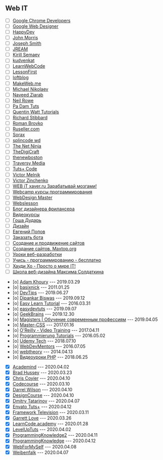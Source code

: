 ## Web IT

- [ ] [Google Chrome Developers](https://www.youtube.com/channel/UCnUYZLuoy1rq1aVMwx4aTzw)
- [ ] [Google Web Designer](https://www.youtube.com/channel/UC2FYFz_AQaKBMyrZe1Rrqyg)
- [ ] [HappyDev](https://www.youtube.com/channel/UCf83OZg4OR3_X041zbTF1KA)
- [ ] [John Morris](https://www.youtube.com/channel/UCFh7FvnJ_0sVP4V0rZe6AaA)
- [ ] [Joseph Smith](https://www.youtube.com/channel/UCWxB7V9weF702avKxXESdvw)
- [ ] [JREAM](https://www.youtube.com/channel/UCFfuK45zBZxhq0m1bxYP-Zw)
- [ ] [Kirill Semaev](https://www.youtube.com/channel/UCemtVTjKhD_GcEOQ_rNOrRw)
- [ ] [kudvenkat](https://www.youtube.com/channel/UCCTVrRB5KpIiK6V2GGVsR1Q)
- [ ] [LearnWebCode](https://www.youtube.com/channel/UCHRp19HU7Y2LwfI0Ai6WAGQ)
- [ ] [LessonFirst](https://www.youtube.com/channel/UCLAkvv3lfwveX2aqo2oO9GQ)
- [ ] [loftblog](https://www.youtube.com/channel/UCIIt69f5D44s2cdb9vXQNzA)
- [ ] [MakeWeb.me](https://www.youtube.com/channel/UCt36CWL85NGtOgUMZ2X6x5g)
- [ ] [Michael Nikolaev](https://www.youtube.com/channel/UCVkuc9H3X8F0lAg5paPcwLg)
- [ ] [Naveed Ziarab](https://www.youtube.com/channel/UCIzPhZKIYoXBYxuN3t4TU2g)
- [ ] [Neil Rowe](https://www.youtube.com/channel/UCwHrYi0GL6dmYaRB0StEbEA)
- [ ] [Pa Dam Tuts](https://www.youtube.com/channel/UCzKW1gIGnerPbsZD-C2QNpA)
- [ ] [Quentin Watt Tutorials](https://www.youtube.com/channel/UCtGGGu_hp8ToQ9BR6Vni19w)
- [ ] [Richard Stibbard](https://www.youtube.com/channel/UCBJnEkFKpFb2742_7cFmVzg)
- [ ] [Roman Brovko](https://www.youtube.com/channel/UCiwYG9Bnxfaipnp5ckCSlQw)
- [ ] [Ruseller.com](https://www.youtube.com/channel/UCqp_CZbW5drSGH5AFflSfuA)
- [ ] [Sorax](https://www.youtube.com/channel/UCdnFX7mzgup9moXG2fULOog)
- [ ] [splincode wd](https://www.youtube.com/channel/UC8xfERWMN3YMcQrM260ABtw)
- [ ] [The Net Ninja](https://www.youtube.com/channel/UCW5YeuERMmlnqo4oq8vwUpg)
- [ ] [TheDigiCraft](https://www.youtube.com/channel/UCw0ZIfZiV-BORQvok_cxNPw)
- [ ] [thenewboston](https://www.youtube.com/channel/UCJbPGzawDH1njbqV-D5HqKw)
- [ ] [Traversy Media](https://www.youtube.com/channel/UC29ju8bIPH5as8OGnQzwJyA)
- [ ] [Tuts+ Code](https://www.youtube.com/channel/UCd-EhXGbXSozuzsAAdPIn3A)
- [ ] [Victor Melnik](https://www.youtube.com/channel/UCe-2zBJGYQ2M9HaWb0IAoJg)
- [ ] [Victor Zinchenko](https://www.youtube.com/channel/UCQTlLk8CI8GDUPsz21uwjOQ)
- [ ] [WEB iT xaver.ru Зарабатывай мозгами!](https://www.youtube.com/channel/UC4vsJ5PMS3qNN61ORVL05og)
- [ ] [Webcamp курсы программирования](https://www.youtube.com/channel/UCc2xLoUejv78It0Tq61duaA)
- [ ] [WebDesign Master](https://www.youtube.com/channel/UC7enHM_oJRYJOnyJrcRzwbg)
- [ ] [Webslesson](https://www.youtube.com/channel/UC8Nbgc4vUi27HgBv2ffEiHw)
- [ ] [Блог дизайнера фрилансера](https://www.youtube.com/channel/UCiF0YY5d84iFZrLrDsP7xRQ)
- [ ] [Видеокурсы](https://www.youtube.com/channel/UCpRlxyP9_s0QJ8TdOMj3aRA)
- [ ] [Гоша Дударь](https://www.youtube.com/channel/UCvuY904el7JvBlPbdqbfguw)
- [ ] [Дизайн](https://www.youtube.com/channel/UCswtUaxvXXZe3KkwMtgrj9g)
- [ ] [Евгений Попов](https://www.youtube.com/channel/UCA1KuDtQapiKD50wk_mVM-Q)
- [ ] [Заказать бота](https://www.youtube.com/channel/UC7adbVu6XjmCnGyUml-O-xw)
- [ ] [Создание и продвижение сайтов](https://www.youtube.com/channel/UCWWfIyhjfJHdH1Kvx5p9gyg)
- [ ] [Создание сайтов. Maxtop.org](https://www.youtube.com/channel/UCk4Gb1imUGYK5r6U3Xir4Rw)
- [ ] [Уроки веб-разработки](https://www.youtube.com/channel/UCHHw70vvbfyM6xJQoV8U-Pw)
- [ ] [Учись - программированию - бесплатно](https://www.youtube.com/channel/UCYcOu-hGM8gqcXFU1jnFJtg)
- [ ] [Хауди Хо - Просто о мире IT!](https://www.youtube.com/channel/UC7f5bVxWsm3jlZIPDzOMcAg)
- [ ] [Школа веб-дизайна Максима Солдаткина](https://www.youtube.com/channel/UCD2oiYqLVHUocIDh9iiDFIg)
- [o] [Adam Khoury](https://www.youtube.com/channel/UCpzRDg0orQBZFBPzeXm1yNg) --- 2019.03.29
- [o] [basixnick](https://www.youtube.com/channel/UC6hMTO-QhmYQvpNTkhha2dA) --- 2011.01.25
- [o] [DevTips](https://www.youtube.com/channel/UCyIe-61Y8C4_o-zZCtO4ETQ) --- 2019.06.27
- [o] [Dipankar Biswas](https://www.youtube.com/channel/UCVmP2ZiGYCJT1cuFSiF8dNQ) --- 2019.09.12
- [o] [Easy Learn Tutorial](https://www.youtube.com/channel/UCOmFcwNbdxxRXR6Xza0m4Ew) --- 2016.03.31
- [o] [easydevtuts](https://www.youtube.com/channel/UCI-vEugj8uNGB_ZFuutlMYw) --- 2019.09.07
- [o] [GeekBrains](https://www.youtube.com/channel/UCN6geF_MsLDEp5ISxXKgAFQ) --- 2019.12.30
- [o] [Magisters | Обучение современным профессиям](https://www.youtube.com/channel/UCUzksGhlJU0rNF5KneUZkSA) --- 2019.04.05
- [o] [Master-CSS](https://www.youtube.com/channel/UC0Fl0gKuawQQs8jf35T_kfg) --- 2017.01.16
- [o] [O'Reilly - Video Training](https://www.youtube.com/channel/UCFvbB4_qLYRrOQNuFudz-Mg) --- 2017.04.11
- [o] [Programmierung Tutorials](https://www.youtube.com/channel/UCbW1_N8jyA4-OTO428LTyjw) --- 2016.05.02
- [o] [Udemy Tech](https://www.youtube.com/channel/UCU6e4MJtvlcX5DBLP1cq8hQ) --- 2018.07.10
- [o] [WebDevMentors](https://www.youtube.com/channel/UCMqC6THcgjvDMbdxa7TaZ7w) --- 2016.07.05
- [o] [webtheory](https://www.youtube.com/channel/UCD15yBvmQElLP7EFL8vW6Yw) --- 2014.04.13
- [o] [Видеоуроки PHP](https://www.youtube.com/channel/UCpEWlcj5rkU1H9vkIf9Lb5g) --- 2018.06.25
- [x] [Academind](https://www.youtube.com/channel/UCSJbGtTlrDami-tDGPUV9-w) --- 2020.04.02
- [x] [Brad Hussey](https://www.youtube.com/channel/UCVguiojKA6iobcySMJ5boNA) --- 2020.03.23
- [x] [Chris Coyier](https://www.youtube.com/channel/UCADyUOnhyEoQqrw_RrsGleA) --- 2020.04.10
- [x] [Codecourse](https://www.youtube.com/channel/UCpOIUW62tnJTtpWFABxWZ8g) --- 2020.03.10
- [x] [Darrel Wilson](https://www.youtube.com/channel/UC5alq-VmYnfQZt7YaNgdcGw) --- 2020.04.10
- [x] [DesignCourse](https://www.youtube.com/channel/UCVyRiMvfUNMA1UPlDPzG5Ow) --- 2020.04.10
- [x] [Dmitry Tatarinov](https://www.youtube.com/channel/UCqGmFw8wurbav1q8tf3Zi8A) --- 2020.04.07
- [x] [Envato Tuts+](https://www.youtube.com/channel/UC8lxnUR_CzruT2KA6cb7p0Q) --- 2020.04.12
- [x] [Framework Television](https://www.youtube.com/channel/UCkg_xpBf5gMSnBZx8uRG-yg) --- 2020.03.11
- [x] [Garrett Love](https://www.youtube.com/channel/UCxSITxL2JbF229OGCqieVZw) --- 2020.03.26
- [x] [LearnCode.academy](https://www.youtube.com/channel/UCVTlvUkGslCV_h-nSAId8Sw) --- 2020.01.28
- [x] [LevelUpTuts](https://www.youtube.com/channel/UCyU5wkjgQYGRB0hIHMwm2Sg) --- 2020.04.02
- [x] [ProgrammingKnowledge2](https://www.youtube.com/channel/UC8aFE06Cti9OnQcKpl6rDvQ) --- 2020.04.11
- [x] [ProgrammingKnowledge](https://www.youtube.com/channel/UCs6nmQViDpUw0nuIx9c_WvA) --- 2020.04.12
- [x] [WebForMySelf](https://www.youtube.com/channel/UCGuhp4lpQvK94ZC5kuOZbjA) --- 2020.04.08
- [x] [Weibenfalk](https://www.youtube.com/channel/UCnnnWy4UTYN258FfVGeXBbg) --- 2020.04.07
